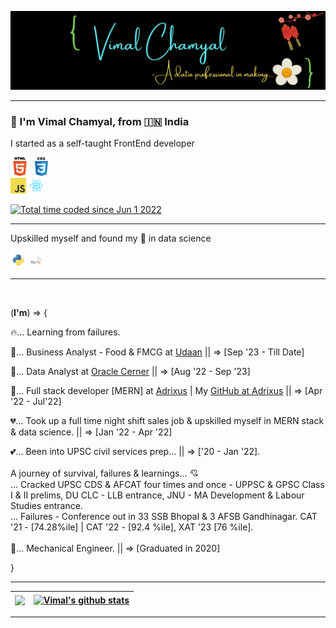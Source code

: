 ![](./gitbanner.png)

________________________________________________________________________________________________________________________________________________________________


<p align="center"><h3>  🙏 I'm Vimal Chamyal, from 🇮🇳 India</h3></p>



I started as a self-taught FrontEnd developer

<code><img height="30" alt="html" src="https://raw.githubusercontent.com/github/explore/80688e429a7d4ef2fca1e82350fe8e3517d3494d/topics/html/html.png"></code> 
<code><img height="30" alt="css" src="https://raw.githubusercontent.com/github/explore/80688e429a7d4ef2fca1e82350fe8e3517d3494d/topics/css/css.png"></code> 
<code> <img height="25" alt="javascript" src="https://raw.githubusercontent.com/github/explore/80688e429a7d4ef2fca1e82350fe8e3517d3494d/topics/javascript/javascript.png"></code>
<code><img height="25" alt="react" src="https://raw.githubusercontent.com/github/explore/80688e429a7d4ef2fca1e82350fe8e3517d3494d/topics/react/react.png"></code>

<a href="https://wakatime.com/@fe33b659-0615-4c51-8299-f521115b34ee"><img src="https://wakatime.com/badge/user/fe33b659-0615-4c51-8299-f521115b34ee.svg" alt="Total time coded since Jun 1 2022" /></a>

________________________________________________________________________________________________________________________________________________________________


Upskilled myself and found my 💝 in data science

<code><img height="25" alt="python" src="https://raw.githubusercontent.com/github/explore/80688e429a7d4ef2fca1e82350fe8e3517d3494d/topics/python/python.png"></code>
<code><img height="25" alt="mysql" src="https://raw.githubusercontent.com/github/explore/80688e429a7d4ef2fca1e82350fe8e3517d3494d/topics/mysql/mysql.png"></code>

________________________________________________________________________________________________________________________________________________________________



<br/>

(**I'm**) => {


🔥... Learning from failures.

💼... Business Analyst - Food & FMCG at [Udaan](https://www.udaan.com/) || => [Sep '23 - Till Date]

💼... Data Analyst at [Oracle Cerner](https://www.cerner.com/) || => [Aug '22 - Sep '23]

💼... Full stack developer [MERN] at [Adrixus](http://adrixus.com/) | My [GitHub at Adrixus](https://github.com/vimal-adrixus) || => [Apr '22 - Jul'22]

💔... Took up a full time night shift sales job & upskilled myself in MERN stack & data science. || => [Jan '22 - Apr '22]

💕... Been into UPSC civil services prep... || => ['20 - Jan '22]. 
<br/> 
<br/>
A journey of survival, failures & learnings... 💘
<br/>
... Cracked UPSC CDS & AFCAT four times and once - UPPSC & GPSC Class I & II prelims, DU CLC - LLB entrance, JNU - MA Development & Labour Studies entrance.
<br/>
... Failures - Conference out in 33 SSB Bhopal & 3 AFSB Gandhinagar. CAT '21 - [74.28%ile] | CAT '22 - [92.4 %ile], XAT '23 [76 %ile].
<br/>
<br/>
🎒... Mechanical Engineer.  || => [Graduated in 2020]

}

________________________________________________________________________________________________________________________________________________________________


|<a href="https://github.com/VimalChamyal/github-readme-stats"><img align="center" src="https://github-readme-stats.vercel.app/api/top-langs/?username=vimalchamyal&layout=compact&theme=radical&hide_border=true" /></a>  |<a href="https://github.com/VimalChamyal/github-readme-stats"><img align="center" src="https://github-readme-stats.vercel.app/api?username=VimalChamyal&show_icons=true&include_all_commits=true&theme=radical&hide_border=true" alt="Vimal's github stats" /></a>|
| ------------- | ------------- |



________________________________________________________________________________________________________________________________________________________________
 



